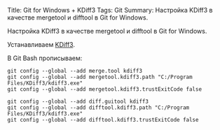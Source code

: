 Title: Git for Windows + KDiff3
Tags: Git
Summary: Настройка KDiff3 в качестве mergetool и difftool в Git for Windows.

Настройка KDiff3 в качестве mergetool и difftool в Git for Windows.

Устанавливаем [KDiff3](https://sourceforge.net/projects/kdiff3).

В Git Bash прописываем:
```
git config --global --add merge.tool kdiff3
git config --global --add mergetool.kdiff3.path "C:/Program Files/KDiff3/kdiff3.exe"
git config --global --add mergetool.kdiff3.trustExitCode false

git config --global --add diff.guitool kdiff3
git config --global --add difftool.kdiff3.path "C:/Program Files/KDiff3/kdiff3.exe"
git config --global --add difftool.kdiff3.trustExitCode false
```
